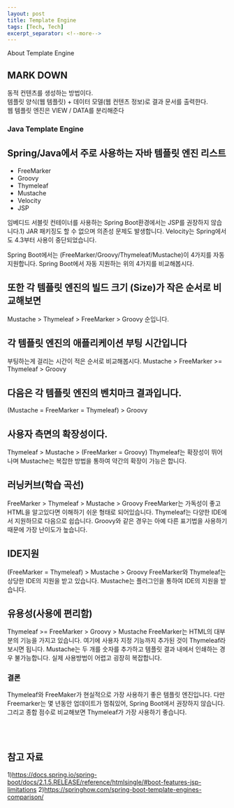 ```yaml
---
layout: post
title: Template Engine
tags: [Tech, Tech]
excerpt_separator: <!--more-->
---
```


About Template Engine
<!--more-->
## MARK DOWN
동적 컨텐츠를 생성하는 방법이다.<br>
템플릿 양식(웹 템플릿) + 데이터 모델(웹 컨텐츠 정보)로 결과 문서를 출력한다.<br>
웹 템플릿 엔진은 VIEW / DATA를 분리해준다<br>

### Java Template Engine
## Spring/Java에서 주로 사용하는 자바 템플릿 엔진 리스트
* FreeMarker
* Groovy
* Thymeleaf
* Mustache
* Velocity
* JSP

임베디드 서블릿 컨테이너를 사용하는 Spring Boot환경에서는 JSP를 권장하지 않습니다.1) JAR 패키징도 할 수 없으며 의존성 문제도 발생합니다.
Velocity는 Spring에서도 4.3부터 사용이 중단되었습니다.
<br>

Spring Boot에서는 (FreeMarker/Groovy/Thymeleaf/Mustache)이 4가지를 자동 지원합니다.
Spring Boot에서 자동 지원하는 위의 4가지를 비교해봅시다.
<br>

## 또한 각 템플릿 엔진의 빌드 크기 (Size)가 작은 순서로 비교해보면
Mustache > Thymeleaf > FreeMarker > Groovy 순입니다.
<br>

## 각 템플릿 엔진의 애플리케이션 부팅 시간입니다
부팅하는게 걸리는 시간이 적은 순서로 비교해봅시다.
Mustache > FreeMarker >= Thymeleaf > Groovy
<br>

## 다음은 각 템플릿 엔진의 벤치마크 결과입니다.
(Mustache = FreeMarker = Thymeleaf) > Groovy
<br>

## 사용자 측면의 확장성이다.
Thymeleaf > Mustache > (FreeMarker = Groovy)
Thymeleaf는 확장성이 뛰어나며 Mustache는 복잡한 방법을 통하여 약간의 확장이 가능은 합니다.
<br>

## 러닝커브(학습 곡선) 
FreeMarker > Thymeleaf > Mustache > Groovy
FreeMarker는 가독성이 좋고 HTML을 알고있다면 이해하기 쉬운 형태로 되어있습니다.
Thymeleaf는 다양한 IDE에서 지원하므로 다음으로 쉽습니다.
Groovy와 같은 경우는 아예 다른 표기법을 사용하기 때문에 가장 난이도가 높습니다.
<br>

## IDE지원
(FreeMarker = Thymeleaf) > Mustache > Groovy
FreeMarker와 Thymeleaf는 상당한 IDE의 지원을 받고 있습니다.
Mustache는 플러그인을 통하여 IDE의 지원을 받습니다.
<br>

## 유용성(사용에 편리함)
Thymeleaf >= FreeMarker > Groovy > Mustache 
FreeMarker는 HTML의 대부분의 기능을 가지고 있습니다. 여기에 사용자 지정 기능까지 추가된 것이 Thymeleaf라 보시면 됩니다.
Mustache는 두 개를 숫자를 추가하고 템플릿 결과 내에서 인쇄하는 경우 불가능합니다. 실제 사용방법이 어렵고 굉장히 복잡합니다.
<br>

### 결론
Thymeleaf와 FreeMaker가 현실적으로 가장 사용하기 좋은 템플릿 엔진입니다.
다만 Freemarker는 몇 년동안 업데이트가 멈춰있어, Spring Boot에서 권장하지 않습니다.
그리고 종합 점수로 비교해보면 Thymeleaf가 가장 사용하기 좋습니다.

<br><br>

## 참고 자료
1)https://docs.spring.io/spring-boot/docs/2.1.5.RELEASE/reference/htmlsingle/#boot-features-jsp-limitations
2)https://springhow.com/spring-boot-template-engines-comparison/
